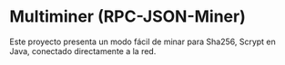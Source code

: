 # Multiminer (RPC-JSON-Miner)
Este proyecto presenta un modo fácil de minar para Sha256, Scrypt en Java, conectado directamente a la red.
